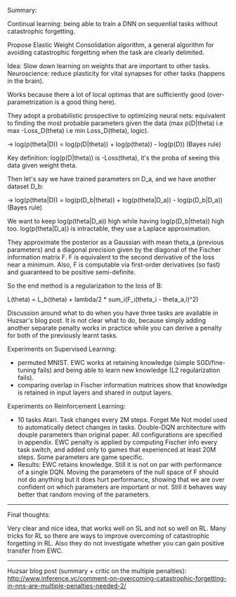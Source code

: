Summary:

Continual learning: being able to train a DNN on sequential tasks without catastrophic forgetting.

Propose Elastic Weight Consolidation algorithm, a general algorithm for avoiding catastrophic forgetting when the task are clearly delimited.

Idea: Slow down learning on weights that are important to other tasks. Neuroscience: reduce plasticity for vital synapses for other tasks (happens in the brain).

Works because there a lot of local optimas that are sufficiently good (over-parametrization is a good thing here).

They adopt a probabilistic prospective to optimizing neural nets: equivalent to finding the most probable parameters given the data (max p(D|theta) i.e max -Loss_D(theta) i.e min Loss_D(theta), logic).

-> log(p(theta|D)) = log(p(D|theta)) + log(p(theta)) - log(p(D)) (Bayes rule)

Key definition: log(p(D|theta)) is -Loss(theta), it's the proba of seeing this data given weight theta.

Then let's say we have trained parameters on D_a, and we have another dataset D_b:

-> log(p(theta|D)) = log(p(D_b|theta)) + log(p(theta|D_a)) - log(p(D_b|D_a)) (Bayes rule) 

We want to keep log(p(theta|D_a)) high while having log(p(D_b|theta)) high too. log(p(theta|D_a)) is intractable, they use a Laplace approximation.

They approximate the posterior as a Gaussian with mean theta_a (previous parameters) and a diagonal precision given by the diagonal of the Fischer information matrix F. F is equivalent to the second derivative of the loss near a minimum. Also, F is computable via first-order derivatives (so fast) and guaranteed to be positive semi-definite. 

So the end method is a regularization to the loss of B:

L(theta) = L_b(theta) + lambda/2 * sum_i(F_i(theta_i - theta_a,i)^2)

Discussion around what to do when you have three tasks are available in Huzsar's blog post. It is not clear what to do, because simply adding another separate penalty works in practice while you can derive a penalty for both of the previously learnt tasks. 

Experiments on Supervised Learning:

- permuted MNIST. EWC works at retaining knowledge (simple SGD/fine-tuning fails) and being able to learn new knowledge (L2 regularization fails).
- comparing overlap in Fischer information matrices show that knowledge is retained in input layers and shared in output layers. 


Experiments on Reinforcement Learning:

- 10 tasks Atari. Task changes every 2M steps. Forget Me Not model used to automatically detect changes in tasks. Double-DQN architecture with douple parameters than original paper. All configurations are specified in appendix. EWC penalty is applied by computing Fischer info every task switch, and added only to games that experienced at least 20M steps. Some parameters are game specific.
- Results: EWC retains knowledge. Still it is not on par with performance of a single DQN. Moving the parameters of the null space of F should not do anything but it does hurt performance, showing that we are over confident on which parameters are important or not. Still it behaves way better that random moving of the parameters.

-------

Final thoughts:

Very clear and nice idea, that works well on SL and not so well on RL. Many tricks for RL so there are ways to improve overcoming of catastrophic forgetting in RL. Also they do not investigate whether you can gain positive transfer from EWC. 

-------------

Huzsar blog post (summary + critic on the multiple penalties): http://www.inference.vc/comment-on-overcoming-catastrophic-forgetting-in-nns-are-multiple-penalties-needed-2/
